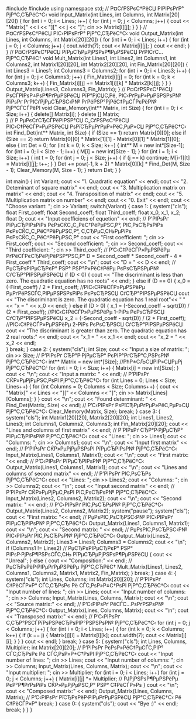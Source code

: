 #include <iostream>
#include <cmath>
using namespace std;
// Р¤СѓРЅРєС†РёСЏ РІРІРѕРґР° РјР°С‚СЂРёС†С‹
void Input_Matrix(int Lines, int Columns, int Matrix[20][20]) 
{
	for (int i = 0; i < Lines; i++)
	{
		for (int j = 0; j < Columns; j++)
		{
			cout << "Matrix[" << i << "][" << j << "]"; cin >> Matrix[i][j]; 
		}
	}
}
// Р¤СѓРЅРєС†РёСЏ РІС‹РІРѕРґР° РјР°С‚СЂРёС†С‹
void Output_Matrix(int Lines, int Columns, int Matrix[20][20]) 
{
	for (int i = 0; i < Lines; i++)
	{
		for (int j = 0; j < Columns; j++)
		{
			cout.width(7); cout << Matrix[i][j];
		}
	cout << endl;
	}
}
// Р¤СѓРЅРєС†РёСЏ РїРµСЂРµРјРЅРѕР¶РµРЅРёСЏ РґРІСѓС… РјР°С‚СЂРёС†
void Mult_Matrix(int Lines1, int Lines2, int Columns1, int Columns2, int Matrix1[20][20], int Matrix2[20][20], int Fin_Matrix[20][20])
{
	int Lines3 = Lines1;
	int Columns3 = Columns2; 
	for (int i = 0; i < Lines3; i++)
	{
		for (int j = 0; j < Columns3; j++)
		{
			Fin_Matrix[i][j] = 0;
			for (int k = 0; k < Columns3; k++)
			{
				Fin_Matrix[i][j] += Matrix1[i][k] * Matrix2[k][j];
			}
		}
	}
	Output_Matrix(Lines3, Columns3, Fin_Matrix);
}
// Р¤СѓРЅРєС†РёСЏ РѕСЃРІРѕР±РѕР¶РґРµРЅРёСЏ РїР°РјСЏС‚Рё, РІС‹РґРµР»РµРЅРЅРѕР№ РїРѕРґ РґРІСѓРјРµСЂРЅС‹Р№ РґРёРЅР°РјРёС‡РµСЃРєРёР№ РјР°СЃСЃРёРІ
void Clear_Memory(int** Matrix, int Size) 
{ 
    for (int i = 0; i < Size; i++) 
	{
        delete[] Matrix[i];
    }
        delete [] Matrix;        
}
// Р РµРєСѓСЂСЃРёРІРЅР°СЏ С„СѓРЅРєС†РёСЏ РІС‹С‡РёСЃР»РµРЅРёСЏ РѕРїСЂРµРґРµР»РёС‚РµР»СЏ РјР°С‚СЂРёС†С‹
int Find_Det(int** Matrix, int Size) 
{ 
    if (Size == 1)
        return Matrix[0][0];
    else if (Size == 2)
        return Matrix[0][0] * Matrix[1][1] - Matrix[0][1] * Matrix[1][0];
    else 
	{
        int Det = 0;
        for (int k = 0; k < Size; k++) 
		{
            int** M = new int*[Size-1];
                for (int i = 0; i < Size - 1; i++) 
				{
                    M[i] = new int[Size - 1];
            	}
            for (int i = 1; i < Size; i++) 
			{
                int t = 0;
                for (int j = 0; j < Size; j++) 
				{
                    if (j == k)
                        continue;
                    M[i-1][t] = Matrix[i][j];
                    t++;
                }
            }
            Det += pow(-1, k + 2) * Matrix[0][k] * Find_Det(M, Size - 1);
            Clear_Memory(M, Size - 1);
        }
        return Det;
    }
}
 
int main() 
{
	int Variant;
	cout << "1. Quadratic equation" << endl;
	cout << "2. Deteminant of square matrix" << endl;
	cout << "3. Multiplication matrix on matrix" << endl;
	cout << "4. Transposition of matrix" << endl;
	cout << "5. Multiplication matrix on number" << endl;
	cout << "0. Exit" << endl;
	cout << "Choose variant: ";
	cin >> Variant;
	switch(Variant)
	{
		case 1:
		{
			system("cls");
			float First_coeff;
			float Second_coeff;
			float Third_coeff;
			float x_0, x_1, x_2;
			float D;
			cout << "Input coefficiens of equetion" << endl;
			// Р’РІРѕРґ РїРµСЂРІРѕРіРѕ РєРѕСЌС„С„РёС†РёРµРЅС‚Р°, РІС‚РѕСЂРѕРіРѕ РєРѕСЌС„С„РёС†РёРµРЅС‚Р°, С‚СЂРµС‚СЊРµРіРѕ РєРѕСЌС„С„РёС†РёРµРЅС‚Р°
			cout << "First coefficient: "; cin >> First_coeff;
			cout << "Second coefficient: "; cin >> Second_coeff;
			cout << "Third coefficient: "; cin >> Third_coeff; 
			// Р’С‹С‡РёСЃР»РµРЅРёРµ РґРёСЃРєСЂРёРјРёРЅР°РЅС‚Р°
			D = Second_coeff * Second_coeff - 4 * First_coeff * Third_coeff; 
			cout << "\n";
			cout << "D = " << D << endl;
			// РџСЂРѕРІРµСЂРєР° РЅР° РЅР°Р»РёС‡РёРµ РєРѕСЂРЅРµР№ СѓСЂР°РІРЅРµРЅРёСЏ
			if (D < 0) 
			{
				cout << "The discriminant is less than zero. The quadratic equation has no roots" << endl;
			}
			else if (D == 0) 
			{
				x_0 = (-First_coeff) / 2 * First_coeff; //РІС‹С‡РёСЃР»РµРЅРёРµ РµРґРёРЅСЃС‚РІРµРЅРЅРѕРіРѕ РєРѕСЂРЅСЏ СѓСЂР°РІРЅРµРЅРёСЏ
				cout << "The discriminant is zero. The quadratic equation has 1 real root"<< " " << "x = " << x_0 << endl;
			}
			else if (D > 0) 
			{
				x_1 = (-Second_coeff + sqrt(D)) / (2 * First_coeff); //РІС‹С‡РёСЃР»РµРЅРёРµ 1-РіРѕ РєРѕСЂРЅСЏ СѓСЂР°РІРЅРµРЅРёСЏ
				x_2 = (-Second_coeff - sqrt(D)) / (2 * First_coeff); //РІС‹С‡РёСЃР»РµРЅРёРµ 2-РіРѕ РєРѕСЂРЅСЏ СѓСЂР°РІРЅРµРЅРёСЏ
				cout << "The discriminant is greater than zero. The quadratic equation has 2 real roots:" << endl;
				cout << "x_1 = " << x_1 << endl;
				cout << "x_2 = " << x_2 << endl;	
			}
			break;
		}
		case 2:
		{
			system("cls");
		    int Size;
		    cout << "Input a size of matrix: "; cin >> Size; // Р’РІРѕРґ СЂР°Р·РјРµСЂР° РєРІР°РґСЂР°С‚РЅРѕР№ РјР°С‚СЂРёС†С‹
		    int** Matrix = new int*[Size]; //РћР±СЉСЏРІР»СЏРµРј РјР°С‚СЂРёС†Сѓ
		    for (int i = 0; i < Size; i++) 
			{
		        Matrix[i] = new int[Size];
		    }
		    cout << "\n";
			cout << "Input a matrix: " << endl; // Р’РІРѕРґ СЌР»РµРјРµРЅС‚РѕРІ РјР°С‚СЂРёС†С‹
		    for (int Lines = 0; Lines < Size; Lines++) 
			{
		        for (int Columns = 0; Columns < Size; Columns++) 
				{
		        	cout << "Matrix[" << Lines << "][" << Columns << "]";
		            cin >> Matrix[Lines][Columns]; 
		        }
		    }
		    cout << "\n";
			cout << "Found determinant: " << Find_Det(Matrix, Size) << endl; // Р’С‹РІРѕРґ РѕРїСЂРµРґРµР»РёС‚РµР»СЏ РјР°С‚СЂРёС†С‹
		    Clear_Memory(Matrix, Size);
		    break;
		}
		case 3:
		{
			system("cls");
			int Matrix1[20][20], Matrix2[20][20];
			int Lines1, Lines2, Lines3;
			int Columns1, Columns2, Columns3;
			int Fin_Matrix[20][20];
			cout << "Lines and columns of first matrix" << endl; // Р’РІРѕРґ СЂР°Р·РјРµСЂР° РїРµСЂРІРѕР№ РјР°С‚СЂРёС†С‹ 
			cout << "Lines: "; cin >> Lines1;
			cout << "Columns: "; cin >> Columns1; 
			cout << "\n";
			cout << "Input first matrix" << endl; // Р’РІРѕРґ СЌР»РµРјРµРЅРѕРІ РїРµСЂРІРѕР№ РјР°С‚СЂРёС†С‹
			Input_Matrix(Lines1, Columns1, Matrix1);
			cout << "\n";
			cout << "First matrix: "<< endl; // Р’С‹РІРѕРґ РїРµСЂРІРѕР№ РјР°С‚СЂРёС†С‹
			Output_Matrix(Lines1, Columns1, Matrix1);
			cout << "\n";
			cout << "Lines and columns of second matrix" << endl; // Р’РІРѕРґ РІС‚РѕСЂРѕ РјР°С‚СЂРёС†С‹
			cout << "Lines: "; cin >> Lines2;
			cout << "Columns: "; cin >> Columns2;
			cout << "\n";
			cout << "Input second matrix" << endl; // Р’РІРѕРґ СЌР»РµРјРµС‚РѕРІ РІС‚РѕСЂРѕР№ РјР°С‚СЂРёС†С‹
			Input_Matrix(Lines2, Columns2, Matrix2);
			cout << "\n";
			cout << "Second matrix: " << endl; // Р’С‹РІРѕРґ РІС‚РѕСЂРѕР№ РјР°С‚СЂРёС†С‹
			Output_Matrix(Lines2, Columns2, Matrix2);
			system("pause"); 
			system("cls"); 
			cout << "First matrix: "<< endl; // РџРѕРІС‚РѕСЂРЅС‹Р№ РІС‹РІРѕРґ РїРµСЂРІРѕР№ РјР°С‚СЂРёС†С‹
			Output_Matrix(Lines1, Columns1, Matrix1);
			cout << "\n";
			cout << "Second matrix: " << endl; // РџРѕРІС‚РѕСЂРЅС‹Р№ РІС‹РІРѕРґ РІС‚РѕСЂРѕР№ РјР°С‚СЂРёС†С‹
			Output_Matrix(Lines2, Columns2, Matrix2);
			Lines3 = Lines1;
			Columns3 = Columns2;
			cout << "\n";
			if (Columns1 != Lines2) // РџСЂРѕРІРµСЂРєР° РЅР° РІРѕР·РјРѕР¶РЅРѕСЃС‚СЊ РїРµСЂРµРјРЅРѕР¶РµРЅРёСЏ
			{
				cout << "Unreal";
			}
			else
			{
				cout << "Composition:" << endl; // РџСЂРѕРёР·РІРµРґРµРЅРёРµ РјР°С‚СЂРёС†
				Mult_Matrix(Lines1, Lines2, Columns1, Columns2, Matrix1, Matrix2, Fin_Matrix);
			}
			break;
		}
		case 4:
		{
			system("cls");
			int Lines, Columns;
			int Matrix[20][20];
			// Р’РІРѕРґ С‡РёСЃР»Р° СЃС‚СЂРѕРє Рё СЃС‚РѕР»Р±С†РѕРІ РјР°С‚СЂРёС†С‹
			cout << "Input number of lines: "; cin >> Lines;
			cout << "Input number of columns: "; cin >> Columns;
			Input_Matrix(Lines, Columns, Matrix);
			cout << "\n";
			cout << "Source matrix:" << endl; // Р’С‹РІРѕРґ РёСЃС…РѕРґРЅРѕР№ РјР°С‚СЂРёС†С‹
			Output_Matrix(Lines, Columns, Matrix);
			cout << "\n";
			cout << "Transposed matrix:" << endl; // Р’С‹РІРѕРґ С‚СЂР°РЅСЃРїРѕРЅРёСЂРѕРІР°РЅРЅРѕР№ РјР°С‚СЂРёС†С‹
			for (int j = 0; j < Columns; j++)
			{
				for (int i = 0; i < Lines; i++)
				{
					for (int k = 0; k < Columns; k++)
					{
						if (k == j)
						{
							Matrix[j][i] = Matrix[i][k];
							cout.width(7); cout << Matrix[j][i];
						}
					}
				}
				cout << endl;
			}
			break;
		}
		case 5:
		{
			system("cls");
			int Lines, Columns, Multiplier;
			int Matrix[20][20];
			// Р’РІРѕРґ РєРѕР»РёС‡РµСЃС‚РІР° СЃС‚СЂРѕРє Рё СЃС‚РѕР»Р±С†РѕРІ РјР°С‚СЂРёС†С‹
			cout << "Input number of lines: "; cin >> Lines;
			cout << "Input number of columns: "; cin >> Columns;
			Input_Matrix(Lines, Columns, Matrix);
			cout << "\n";
			cout << "Input multiplier: "; cin >> Multiplier;
			for (int i = 0; i < Lines; i++)
			for (int j = 0; j < Columns; j++)
			{
				Matrix[i][j] *= Multiplier; // РЈРјРЅРѕР¶РµРЅРёРµ РєР°Р¶РґРѕРіРѕ СЌР»РµРјРµРЅС‚Р° РЅР° С‡РёСЃР»Рѕ
			}
			cout << "\n";
			cout << "Composed matrix:" << endl;
			Output_Matrix(Lines, Columns, Matrix); // Р’С‹РІРѕРґ РїСЂРѕРёР·РІРµРґРµРЅРёСЏ РјР°С‚СЂРёС†С‹ Рё С‡РёСЃР»Р°
			break;
		}
		case 0:
		{
			system("cls");
			cout << "Bye :)" << endl;
			break;
		}
	}
}
